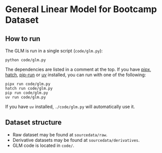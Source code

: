 # General Linear Model for Bootcamp Dataset

## How to run

The GLM is run in a single script (`code/glm.py`):

```shell
python code/glm.py
```

The dependencies are listed in a comment at the top. If you have
[pipx](https://pipx.pypa.io/), [hatch](https://hatch.pypa.io/),
[pip-run](https://pip-run.readthedocs.io) or [uv](https://docs.astral.sh/uv/)
installed, you can run with one of the following:

```
pipx run code/glm.py
hatch run code/glm.py
pip run code/glm.py
uv run code/glm.py
```

If you have `uv` installed, `./code/glm.py` will automatically use it.

## Dataset structure

- Raw dataset may be found at `sourcedata/raw`.
- Derivative datasets may be found at `sourcedata/derivatives`.
- GLM code is located in `code/`.
